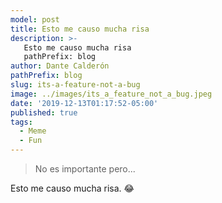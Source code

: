 ```yaml
---
model: post
title: Esto me causo mucha risa
description: >- 
   Esto me causo mucha risa
   pathPrefix: blog
author: Dante Calderón
pathPrefix: blog
slug: its-a-feature-not-a-bug
image: ../images/its_a_feature_not_a_bug.jpeg
date: '2019-12-13T01:17:52-05:00'
published: true
tags:
  - Meme
  - Fun
---
```


> No es importante pero...

Esto me causo mucha risa. 😂

